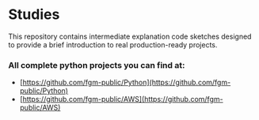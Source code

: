 # Studies
This repository contains intermediate explanation code sketches designed to provide a brief introduction to real production-ready projects.

### All complete python projects you can find at:

- [https://github.com/fgm-public/Python](https://github.com/fgm-public/Python)
- [https://github.com/fgm-public/AWS](https://github.com/fgm-public/AWS)